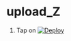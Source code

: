 # upload_Z
1) Tap on [![Deploy](https://www.herokucdn.com/deploy/button.svg)](https://heroku.com/deploy)
